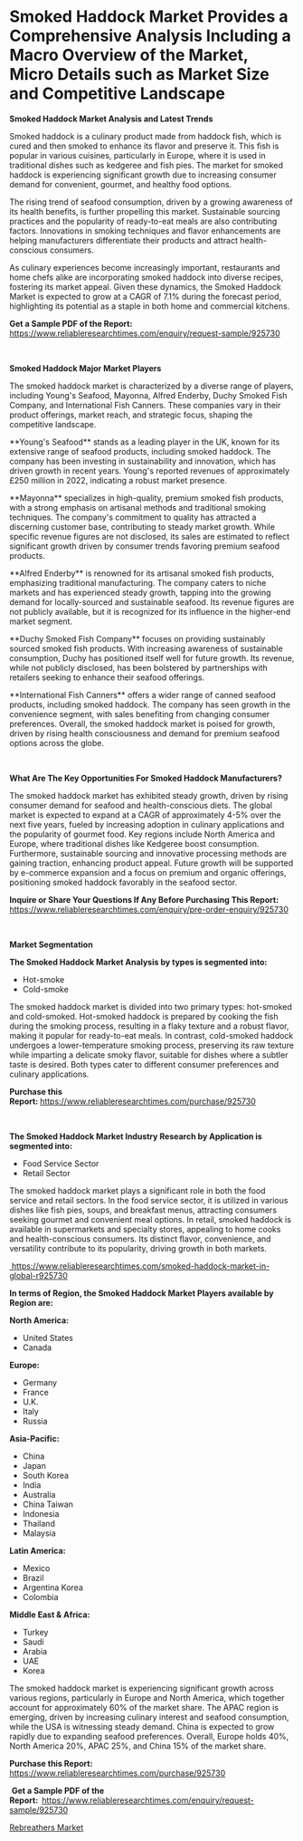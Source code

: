 <p><h1>Smoked Haddock Market Provides a Comprehensive Analysis Including a Macro Overview of the Market, Micro Details such as Market Size and Competitive Landscape</h1></p><p><strong>Smoked Haddock Market Analysis and Latest Trends</strong></p>
<p><p>Smoked haddock is a culinary product made from haddock fish, which is cured and then smoked to enhance its flavor and preserve it. This fish is popular in various cuisines, particularly in Europe, where it is used in traditional dishes such as kedgeree and fish pies. The market for smoked haddock is experiencing significant growth due to increasing consumer demand for convenient, gourmet, and healthy food options.</p><p>The rising trend of seafood consumption, driven by a growing awareness of its health benefits, is further propelling this market. Sustainable sourcing practices and the popularity of ready-to-eat meals are also contributing factors. Innovations in smoking techniques and flavor enhancements are helping manufacturers differentiate their products and attract health-conscious consumers. </p><p>As culinary experiences become increasingly important, restaurants and home chefs alike are incorporating smoked haddock into diverse recipes, fostering its market appeal. Given these dynamics, the Smoked Haddock Market is expected to grow at a CAGR of 7.1% during the forecast period, highlighting its potential as a staple in both home and commercial kitchens.</p></p>
<p><strong>Get a Sample PDF of the Report:&nbsp;</strong> <a href="https://www.reliableresearchtimes.com/enquiry/request-sample/925730?utm_campaign=2934&utm_medium=2&utm_source=Github&utm_content=ia&utm_term=04042025&utm_id=smoked-haddock">https://www.reliableresearchtimes.com/enquiry/request-sample/925730</a></p>
<p>&nbsp;</p>
<p><strong>Smoked Haddock Major Market Players</strong></p>
<p><p>The smoked haddock market is characterized by a diverse range of players, including Young's Seafood, Mayonna, Alfred Enderby, Duchy Smoked Fish Company, and International Fish Canners. These companies vary in their product offerings, market reach, and strategic focus, shaping the competitive landscape.</p><p>**Young's Seafood** stands as a leading player in the UK, known for its extensive range of seafood products, including smoked haddock. The company has been investing in sustainability and innovation, which has driven growth in recent years. Young's reported revenues of approximately £250 million in 2022, indicating a robust market presence.</p><p>**Mayonna** specializes in high-quality, premium smoked fish products, with a strong emphasis on artisanal methods and traditional smoking techniques. The company's commitment to quality has attracted a discerning customer base, contributing to steady market growth. While specific revenue figures are not disclosed, its sales are estimated to reflect significant growth driven by consumer trends favoring premium seafood products.</p><p>**Alfred Enderby** is renowned for its artisanal smoked fish products, emphasizing traditional manufacturing. The company caters to niche markets and has experienced steady growth, tapping into the growing demand for locally-sourced and sustainable seafood. Its revenue figures are not publicly available, but it is recognized for its influence in the higher-end market segment.</p><p>**Duchy Smoked Fish Company** focuses on providing sustainably sourced smoked fish products. With increasing awareness of sustainable consumption, Duchy has positioned itself well for future growth. Its revenue, while not publicly disclosed, has been bolstered by partnerships with retailers seeking to enhance their seafood offerings.</p><p>**International Fish Canners** offers a wider range of canned seafood products, including smoked haddock. The company has seen growth in the convenience segment, with sales benefiting from changing consumer preferences. Overall, the smoked haddock market is poised for growth, driven by rising health consciousness and demand for premium seafood options across the globe.</p></p>
<p>&nbsp;</p>
<p><strong>What Are The Key Opportunities For Smoked Haddock Manufacturers?</strong></p>
<p><p>The smoked haddock market has exhibited steady growth, driven by rising consumer demand for seafood and health-conscious diets. The global market is expected to expand at a CAGR of approximately 4-5% over the next five years, fueled by increasing adoption in culinary applications and the popularity of gourmet food. Key regions include North America and Europe, where traditional dishes like Kedgeree boost consumption. Furthermore, sustainable sourcing and innovative processing methods are gaining traction, enhancing product appeal. Future growth will be supported by e-commerce expansion and a focus on premium and organic offerings, positioning smoked haddock favorably in the seafood sector.</p></p>
<p><strong>Inquire or Share Your Questions If Any Before Purchasing This Report:</strong> <a href="https://www.reliableresearchtimes.com/enquiry/pre-order-enquiry/925730?utm_campaign=2934&utm_medium=2&utm_source=Github&utm_content=ia&utm_term=04042025&utm_id=smoked-haddock">https://www.reliableresearchtimes.com/enquiry/pre-order-enquiry/925730</a></p>
<p>&nbsp;</p>
<p><strong>Market Segmentation</strong></p>
<p><strong>The Smoked Haddock Market Analysis by types is segmented into:</strong></p>
<p><ul><li>Hot-smoke</li><li>Cold-smoke</li></ul></p>
<p><p>The smoked haddock market is divided into two primary types: hot-smoked and cold-smoked. Hot-smoked haddock is prepared by cooking the fish during the smoking process, resulting in a flaky texture and a robust flavor, making it popular for ready-to-eat meals. In contrast, cold-smoked haddock undergoes a lower-temperature smoking process, preserving its raw texture while imparting a delicate smoky flavor, suitable for dishes where a subtler taste is desired. Both types cater to different consumer preferences and culinary applications.</p></p>
<p><strong>Purchase this Report:&nbsp;</strong><a href="https://www.reliableresearchtimes.com/purchase/925730?utm_campaign=2934&utm_medium=2&utm_source=Github&utm_content=ia&utm_term=04042025&utm_id=smoked-haddock">https://www.reliableresearchtimes.com/purchase/925730</a></p>
<p>&nbsp;</p>
<p><strong>The Smoked Haddock Market Industry Research by Application is segmented into:</strong></p>
<p><ul><li>Food Service Sector</li><li>Retail Sector</li></ul></p>
<p><p>The smoked haddock market plays a significant role in both the food service and retail sectors. In the food service sector, it is utilized in various dishes like fish pies, soups, and breakfast menus, attracting consumers seeking gourmet and convenient meal options. In retail, smoked haddock is available in supermarkets and specialty stores, appealing to home cooks and health-conscious consumers. Its distinct flavor, convenience, and versatility contribute to its popularity, driving growth in both markets.</p></p>
<p><a href="https://www.reliableresearchtimes.com/smoked-haddock-market-in-global-r925730?utm_campaign=2934&utm_medium=2&utm_source=Github&utm_content=ia&utm_term=04042025&utm_id=smoked-haddock">&nbsp;https://www.reliableresearchtimes.com/smoked-haddock-market-in-global-r925730</a></p>
<p><strong>In terms of Region, the Smoked Haddock Market Players available by Region are:</strong></p>
<p>
    <p> <strong> North America: </strong>
        <ul>
            <li>United States</li>
            <li>Canada</li>
        </ul>
        </p> 
    <p> <strong> Europe: </strong>
        <ul>
            <li>Germany</li>
            <li>France</li>
            <li>U.K.</li>
            <li>Italy</li>
            <li>Russia</li>
        </ul>
        </p> 
    <p> <strong> Asia-Pacific: </strong>
        <ul>
            <li>China</li>
            <li>Japan</li>
            <li>South Korea</li>
            <li>India</li>
            <li>Australia</li>
            <li>China Taiwan</li>
            <li>Indonesia</li>
            <li>Thailand</li>
            <li>Malaysia</li>
        </ul>
        </p> 
    <p> <strong> Latin America: </strong>
        <ul>
            <li>Mexico</li>
            <li>Brazil</li>
            <li>Argentina Korea</li>
            <li>Colombia</li>
        </ul>
        </p> 
    <p> <strong> Middle East & Africa: </strong>
        <ul>
            <li>Turkey</li>
            <li>Saudi</li>
            <li>Arabia</li>
            <li>UAE</li>
            <li>Korea</li>
        </ul>
    </p>
    </p>
<p><p>The smoked haddock market is experiencing significant growth across various regions, particularly in Europe and North America, which together account for approximately 60% of the market share. The APAC region is emerging, driven by increasing culinary interest and seafood consumption, while the USA is witnessing steady demand. China is expected to grow rapidly due to expanding seafood preferences. Overall, Europe holds 40%, North America 20%, APAC 25%, and China 15% of the market share.</p></p>
<p><strong>Purchase this Report: </strong><a href="https://www.reliableresearchtimes.com/purchase/925730?utm_campaign=2934&utm_medium=2&utm_source=Github&utm_content=ia&utm_term=04042025&utm_id=smoked-haddock">https://www.reliableresearchtimes.com/purchase/925730</a></p>
<p>&nbsp;<strong>Get a Sample PDF of the Report:&nbsp;&nbsp;</strong><a href="https://www.reliableresearchtimes.com/enquiry/request-sample/925730?utm_campaign=2934&utm_medium=2&utm_source=Github&utm_content=ia&utm_term=04042025&utm_id=smoked-haddock">https://www.reliableresearchtimes.com/enquiry/request-sample/925730</a></p>
<p><strong></strong></p>
<p><p><a href="https://github.com/popupioo/Market-Research-Report-List-1/blob/main/rebreathers-market.md?utm_campaign=2934&utm_medium=2&utm_source=Github&utm_content=ia&utm_term=04042025&utm_id=smoked-haddock">Rebreathers Market</a></p></p>